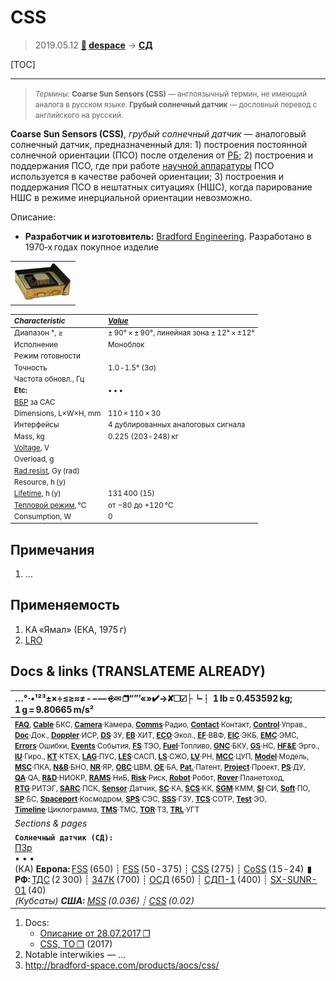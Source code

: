 # CSS
> 2019.05.12 **[🚀](../index/index.md) [despace](index.md)** → **[СД](sensor.md)**

[TOC]

---

> <small>*Термины:* **Coarse Sun Sensors (CSS)** — англоязычный термин, не имеющий аналога в русском языке. **Грубый солнечный датчик** — дословный перевод с английского на русский.</small>

**Coarse Sun Sensors (CSS)**, *грубый солнечный датчик* — аналоговый солнечный датчик, предназначенный для: 1) построения постоянной солнечной ориентации (ПСО) после отделения от [РБ](lv.md); 2) построения и поддержания ПСО, где при работе [научной аппаратуры](oe.md) ПСО используется в качестве рабочей ориентации; 3) построения и поддержания ПСО в нештатных ситуациях (НШС), когда парирование НШС в режиме инерциальной ориентации невозможно.

Описание:

   - **Разработчик и изготовитель:** [Bradford Engineering](zz_bradford_eng.md). Разработано в 1970‑х годах покупное изделие

||
|:--|
| [![](f/sensor/c/css_pic1_thumb.jpg)](f/sensor/c/css_pic1.jpg)  |

<small>

|*Characteristic*|*[Value](si.md)*|
|:--|:--|
|Диапазон °, ≥| ± 90° × ± 90°, линейная зона ± 12° × ±12°  |
|Исполнение| Моноблок  |
|Режим готовности|   |
|Точность| 1.0 ‑ 1.5° (3σ)  |
|Частота обновл., Гц|   |
|**Etc:**|• • •|
|[ВБР](rams.md) за САС|   |
|Dimensions, L×W×H, mm| 110 × 110 × 30  |
|Интерфейсы| 4 дублированных аналоговых сигнала  |
|Mass, kg| 0.225 (203 ‑ 248) кг  |
|[Voltage](voltage.md), V|    |
|Overload, g|   |
|[Rad.resist](ion_rad.md), Gy (rad)|    |
|Resource, h (y)|   |
|[Lifetime](lifetime.md), h (y)| 131 400 (15)  |
|[Тепловой режим](tcs.md), ℃| от −80 до +120 ℃  |
|Consumption, W| 0  |

</small>



<p style="page-break-after:always"> </p>

## Примечания
   1. …



## Применяемость
   1. КА «Ямал» (ЕКА, 1975 г)
   1. [LRO](lunar_reconnaissance_orbiter.md)



<p style="page-break-after:always"> </p>

## Docs & links (TRANSLATEME ALREADY)
|…°·•¹²³±×÷≤≥≈≠ ‑ −— ⎆✉ ❐“”’«»✔→✘☐☑├┕┆ 1 lb = 0.453592 kg; 1 g = 9.80665 m/s²|
|:--|
|<small>**[FAQ](faq.md)**, **[Cable](cable.md)**·БКС, **[Camera](camera.md)**·Камера, **[Comms](comms.md)**·Радио, **[Contact](contact.md)**·Контакт, **[Control](control.md)**·Управ., **[Doc](doc.md)**·Док., **[Doppler](doppler.md)**·ИСР, **[DS](ds.md)**·ЗУ, **[EB](eb.md)**·ХИТ, **[ECO](ecology.md)**·Экол., **[EF](ef.md)**·ВВФ, **[ElC](elc.md)**·ЭКБ, **[EMC](emc.md)**·ЭМС, **[Errors](error.md)**·Ошибки, **[Events](event.md)**·События, **[FS](fs.md)**·ТЭО, **[Fuel](fuel.md)**·Топливо, **[GNC](gnc.md)**·БКУ, **[GS](scs.md)**·НС, **[HF&E](hfe.md)**·Эрго., **[IU](iu.md)**·Гиро., **[KT](kt.md)**·КТЕХ, **[LAG](lag.md)**·ПУC, **[LES](les.md)**·САСП, **[LS](ls.md)**·СЖО, **[LV](lv.md)**·РН, **[MCC](mcc.md)**·ЦУП, **[Model](model.md)**·Модель, **[MSC](sc.md)**·ПКА, **[N&B](nnb.md)**·БНО, **[NR](nr.md)**·ЯР, **[OBC](obc.md)**·ЦВМ, **[OE](oe.md)**·БА, **[Pat.](патент.md)**·Патент, **[Project](project.md)**·Проект, **[PS](ps.md)**·ДУ, **[QA](quality.md)**·QA, **[R&D](rnd.md)**·НИОКР, **[RAMS](rams.md)**·НиБ, **[Risk](risk.md)**·Риск, **[Robot](robotics.md)**·Робот, **[Rover](rover.md)**·Планетоход, **[RTG](rtg.md)**·РИТЭГ, **[SARC](sarc.md)**·ПСК, **[Sensor](sensor.md)**·Датчик, **[SC](sc.md)**·КА, **[SCS](scs.md)**·КК, **[SGM](sgm.md)**·КММ, **[SI](si.md)**·СИ, **[Soft](soft.md)**·ПО, **[SP](sp.md)**·БС, **[Spaceport](spaceport.md)**·Космодром, **[SPS](sps.md)**·СЭС, **[SSS](sss.md)**·ГЗУ, **[TCS](tcs.md)**·СОТР, **[Test](test.md)**·ЭО, **[Timeline](timeline.md)**·Циклограмма, **[TMS](tms.md)**·ТМС, **[TOR](tor.md)**·ТЗ, **[TRL](trl.md)**·УГТ</small>|
|*Sections & pages*|
|**`Солнечный датчик (СД):`**<br> [ПЗр](fov.md) <br>• • •<br> (КА) **Европа:** [FSS](fss_jo.md) (650) ┊ [FSS](fss.md) (50 ‑ 375) ┊ [CSS](css.md) (275) ┊ [CoSS](coss.md) (15 ‑ 24)  ▮  **РФ:** [ТДС](tds.md) (2 300) ┊ [347К](347k.md) (700) ┊ [ОСД](osd.md) (650) ┊ [СДП-1](sdp_1.md) (400) ┊ [SX-SUNR-01](sx_sunr_01.md) (40)<br> *(Кубсаты) **США:** [MSS](mss_sm.md) (0.036) ┊ [CSS](css_sm.md) (0.02)*|

   1. Docs:
      - [Описание от 28.07.2017 ❐](f/sensor/c/css_laspace-css-be-p-0001_issue_1.0.djvu)
      - [CSS, ТО ❐](f/sensor/c/css_datasheet.djvu) (2017)
   1. Notable interwikies — …
   1. <http://bradford-space.com/products/aocs/css/>
